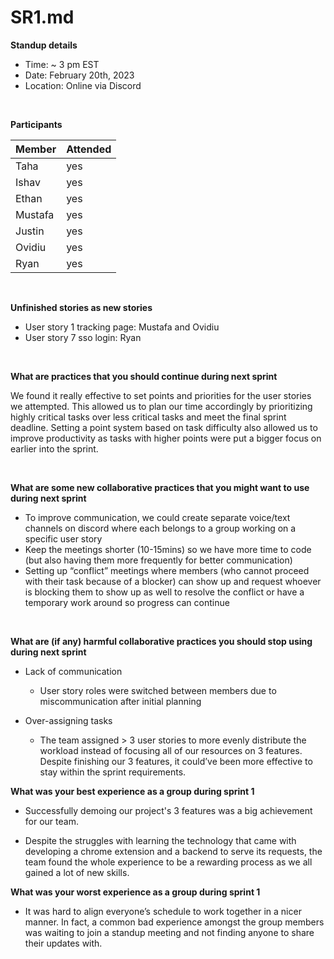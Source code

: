# SR1.md

**Standup details**

* Time: ~ 3 pm EST
* Date: February 20th, 2023
* Location: Online via Discord

<br>

**Participants**

| Member      | Attended |
| ----------- | -----------|
|Taha|yes|
|Ishav|yes|
|Ethan|yes|
|Mustafa|yes|
|Justin|yes|
|Ovidiu|yes|
|Ryan|yes|

<br>

**Unfinished stories as new stories**
* User story 1 tracking page: Mustafa and Ovidiu
* User story 7 sso login: Ryan

<br>


**What are practices that you should continue during next sprint**

We found it really effective to set points and priorities for the user stories we attempted. This allowed us to plan our time accordingly by prioritizing highly critical tasks over less critical tasks and meet the final sprint deadline. Setting a point system based on task difficulty also allowed us to improve productivity as tasks with higher points were put a bigger focus on earlier into the sprint.

<br>

**What are some new collaborative practices that you might want to use during next sprint**
* To improve communication, we could create separate voice/text channels on discord where each belongs to a group working on a specific user story
* Keep the meetings shorter (10-15mins) so we have more time to code (but also having them more frequently for better communication)
* Setting up “conflict” meetings where members (who cannot proceed with their task because of a blocker) can show up and request whoever is blocking them to show up as well to resolve the conflict or have a temporary work around so progress can continue 

<br>

**What are (if any) harmful collaborative practices you should stop using during next sprint**
* Lack of communication
    * User story roles were switched between members due to miscommunication after initial planning

* Over-assigning tasks
    * The team assigned > 3 user stories to more evenly distribute the workload instead of focusing all of our resources on 3 features. Despite finishing our 3 features, it could’ve been more effective to stay within the sprint requirements.
    
**What was your best experience as a group during sprint 1**
* Successfully demoing our project's 3 features was a big achievement for our team.

* Despite the struggles with learning the technology that came with developing a chrome extension and a backend to serve its requests, the team found the whole experience to be a rewarding process as we all gained a lot of new skills.

**What was your worst experience as a group during sprint 1**
* It was hard to align everyone’s schedule to work together in a nicer manner. In fact, a common bad experience amongst the group members was waiting to join a standup meeting and not finding anyone to share their updates with.

